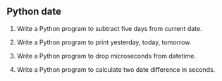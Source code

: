 ## Python date

1. Write a Python program to subtract five days from current date.

2. Write a Python program to print yesterday, today, tomorrow.

3. Write a Python program to drop microseconds from datetime.

4. Write a Python program to calculate two date difference in seconds.
